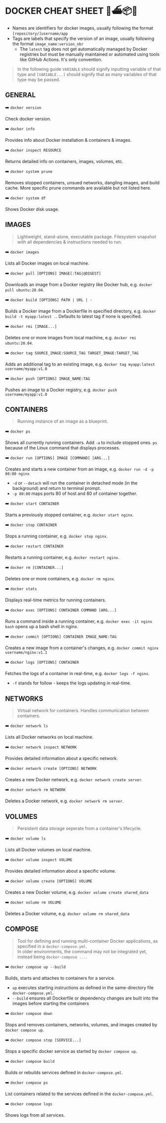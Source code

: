 # DOCKER CHEAT SHEET 🐳⛴️📦🚀

- Names are identifiers for docker images, usually following the format `[repository/]username/app`
- Tags are labels that specify the version of an image, usually following the format `image_name:version_nbr`
	- The `latest` tag does not get automatically managed by Docker registries but must be manually maintained or automated using tools like GitHub Actions. It's only convention.

> In the following guide `VARIABLE` should signify inputting variable of that type and `[VARIABLE...]` should signify that as many variables of that type may be passed.

## GENERAL

➡️ ```docker version```

Check docker version.

➡️ ```docker info```

Provides info about Docker installation & containers & images.

➡️ ```docker inspect RESOURCE```

Returns detailed info on containers, images, volumes, etc.

➡️ ```docker system prune```

Removes stopped containers, unsued networks, dangling images, and build cache. More specific prune commands are available but not listed here.

➡️ ```docker system df```

Shows Docker disk usage.

## IMAGES

> Lightweight, stand-alone, executable package. Filesystem snapshot with all dependencies & instructions needed to run.

➡️ ```docker images```

Lists all Docker images on local machine.

➡️ ```docker pull [OPTIONS] IMAGE[:TAG|@DIGEST]```

Downloads an image from a Docker registry like Docker hub, e.g. `docker pull ubuntu:20.04`.

➡️ ```docker build [OPTIONS] PATH | URL | -```

Builds a Docker image from a Dockerfile in specified directory, e.g. `docker build -t myapp:latest .`. Defaults to latest tag if none is specified.

➡️ ```docker rmi [IMAGE...]```

Deletes one or more images from local machine, e.g. `docker rmi ubuntu:20.04`.

➡️ ```docker tag SOURCE_IMAGE:SOURCE_TAG TARGET_IMAGE:TARGET_TAG```

Adds an additional tag to an existing image, e.g. `docker tag myapp:latest username/myapp:v1.0`

➡️ ```docker push [OPTIONS] IMAGE_NAME:TAG```

Pushes an image to a Docker registry, e.g. `docker push username/myapp:v1.0`

## CONTAINERS

> Running instance of an image as a blueprint.

➡️ ```docker ps```

Shows all currently running containers. Add `-a` to include stopped ones. `ps` because of the Linux command that displays processes.

➡️ ```docker run [OPTIONS] IMAGE [COMMAND] [ARG...]```

Creates and starts a new container from an image, e.g. `docker run -d -p 80:80 nginx`
- `-d` or `--detach` will run the container in detached mode (in the background) and return to terminal prompt.
- `-p 80:80` maps ports 80 of host and 80 of container together.

➡️ ```docker start CONTAINER```

Starts a previously stopped container, e.g. `docker start nginx`.

➡️ ```docker stop CONTAINER```

Stops a running container, e.g. `docker stop nginx`.

➡️ ```docker restart CONTAINER```

Restarts a running container, e.g. `docker restart nginx`.

➡️ ```docker rm [CONTAINER...]```

Deletes one or more containers, e.g. `docker rm nginx`.

➡️ ```docker stats```

Displays real-time metrics for running containers.

➡️ ```docker exec [OPTIONS] CONTAINER COMMAND [ARG...]```

Runs a command inside a running container, e.g. `docker exec -it nginx bash` opens up a bash shell in nginx.

➡️ ```docker commit [OPTIONS] CONTAINER IMAGE_NAME:TAG```

Creates a new image from a container's changes, e.g. `docker commit nginx username/nginx:v1.1`

➡️ ```docker logs [OPTIONS] CONTAINER```

Fetches the logs of a container in real-time, e.g. `docker logs -f nginx`.
- `-f` stands for follow - keeps the logs updating in real-time.

## NETWORKS

> Virtual network for containers. Handles communication between containers.

➡️ ```docker network ls```

Lists all Docker networks on local machine.

➡️ ```docker network inspect NETWORK```

Provides detailed information about a specific network.

➡️ ```docker network create [OPTIONS] NETWORK```

Creates a new Docker network, e.g. `docker network create server`.

➡️ ```docker network rm NETWORK```

Deletes a Docker network, e.g. `docker network rm server`.

## VOLUMES

> Persistent data storage seperate from a container's lifecycle.

➡️ ```docker volume ls```

Lists all Docker volumes on local machine.

➡️ ```docker volume inspect VOLUME```

Provides detailed information about a specific volume.

➡️ ```docker volume create [OPTIONS] VOLUME```

Creates a new Docker volume, e.g. `docker volume create shared_data`

➡️ ```docker volume rm VOLUME```

Deletes a Docker volume, e.g. `docker volume rm shared_data`

## COMPOSE

> Tool for defining and running multi-container Docker applications, as specified in a `docker-compose.yml`. \
> In older environments, the command may not be integrated yet, instead being `docker-compose ...`.

➡️ ```docker compose up --build```

Builds, starts and attaches to containers for a service.

- `up` executes starting instructions as defined in the same-directory file `docker-compose.yml`.
- `--build` ensures all Dockerfile or dependency changes are built into the images before starting the containers

➡️ ```docker compose down```

Stops and removes containers, networks, volumes, and images created by `docker compose up`.

➡️ ```docker compose stop [SERVICE...]```

Stops a specific docker service as started by `docker compose up`.

➡️ ```docker compose build```

Builds or rebuilds services defined in `docker-compose.yml`.

➡️ ```docker compose ps```

List containers related to the services defined in the `docker-compose.yml`.

➡️ ```docker compose logs```

Shows logs from all services.
